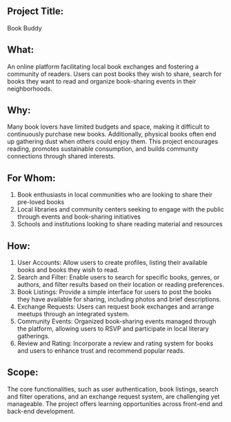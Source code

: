 ## **Project Title:**

Book Buddy

## **What:**

An online platform facilitating local book exchanges and fostering a community of readers. Users can post books they wish to share, search for books they want to read and organize book-sharing events in their neighborhoods.

## **Why:**

Many book lovers have limited budgets and space, making it difficult to continuously purchase new books. Additionally, physical books often end up gathering dust when others could enjoy them. This project encourages reading, promotes sustainable consumption, and builds community connections through shared interests.

## **For Whom:**
1. Book enthusiasts in local communities who are looking to share their pre-loved books
2. Local libraries and community centers seeking to engage with the public through events and book-sharing initiatives
3. Schools and institutions looking to share reading material and resources

## **How:**
1. User Accounts: Allow users to create profiles, listing their available books and books they wish to read.
2. Search and Filter: Enable users to search for specific books, genres, or authors, and filter results based on their location or reading preferences.
3. Book Listings: Provide a simple interface for users to post the books they have available for sharing, including photos and brief descriptions.
4. Exchange Requests: Users can request book exchanges and arrange meetups through an integrated system.
5. Community Events: Organized book-sharing events managed through the platform, allowing users to RSVP and participate in local literary gatherings.
6. Review and Rating: Incorporate a review and rating system for books and users to enhance trust and recommend popular reads.

## **Scope:**

The core functionalities, such as user authentication, book listings, search and filter operations, and an exchange request system, are challenging yet manageable. The project offers learning opportunities across front-end and back-end development.


